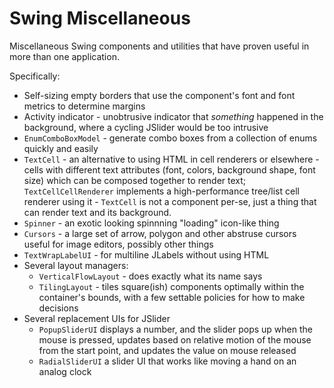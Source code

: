 Swing Miscellaneous
===================

Miscellaneous Swing components and utilities that have proven useful in more
than one application.

Specifically:

 * Self-sizing empty borders that use the component's font and font metrics to determine
margins
 * Activity indicator - unobtrusive indicator that _something_ happened in the background, where
a cycling JSlider would be too intrusive
 * `EnumComboBoxModel` - generate combo boxes from a collection of enums quickly and easily
 * `TextCell` - an alternative to using HTML in cell renderers or elsewhere - cells with
different text attributes (font, colors, background shape, font size) which can be composed
together to render text; `TextCellCellRenderer` implements a high-performance tree/list cell
renderer using it - `TextCell` is not a component per-se, just a thing that can render text
and its background.
 * `Spinner` - an exotic looking spinnning "loading" icon-like thing
 * `Cursors` - a large set of arrow, polygon and other abstruse cursors useful for image
editors, possibly other things
 * `TextWrapLabelUI` - for multiline JLabels without using HTML
 * Several layout managers:
    * `VerticalFlowLayout` - does exactly what its name says
    * `TilingLayout` - tiles square(ish) components optimally within the container's bounds,
with a few settable policies for how to make decisions
 * Several replacement UIs for JSlider
    * `PopupSliderUI` displays a number, and the slider pops up when the mouse is pressed,
updates based on relative motion of the mouse from the start point, and updates the value on
mouse released
    * `RadialSliderUI` a slider UI that works like moving a hand on an analog clock
